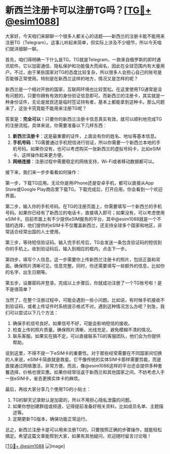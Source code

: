 # 新西兰注册卡可以注册TG吗？[[TG💪+ @esim1088](https://t.me/s/esim1088)]

大家好，今天咱们来聊聊一个很多人都关心的话题——新西兰的注册卡能不能用来注册TG（Telegram）。这事儿听起来简单，但实际上涉及不少细节，所以今天咱们就详细聊一聊。

首先，咱们得明确一下什么是TG。TG就是Telegram，一款来自俄罗斯的即时通讯软件。它以加密通信、隐私保护和功能强大而闻名，因此在全球范围内有大量用户。不过，由于某些国家对TG的态度比较复杂，所以很多人会担心自己的账号是否能够正常使用。特别是在新西兰这样的地方，情况又是怎样的呢？

新西兰是一个相对开放的国家，互联网环境也比较宽松。在这里使用TG通常是没有问题的，只要你拥有有效的身份验证信息即可。而新西兰的注册卡，其实就是一种身份证件，无论是居民还是临时签证持有者，基本上都能拿到这种卡。那么问题来了，这张卡究竟能不能用来注册TG呢？

答案是：**完全可以**！只要你的新西兰注册卡信息真实有效，就可以顺利地完成TG的注册流程。具体来说，你需要准备以下几样东西：

1. **新西兰注册卡**：这是最重要的证件，上面会有你的姓名、地址等基本信息。
2. **手机号码**：TG需要通过手机短信进行验证，所以你需要一个新西兰本地的手机号码。如果你没有，也可以考虑购买一张新西兰的虚拟号码卡，比如eSIM卡，这样操作起来更方便。
3. **网络连接**：注册过程中需要稳定的网络支持，Wi-Fi或者移动数据都可以。

接下来，我们来一步步看看如何操作：

第一步，下载TG应用。无论你是用iPhone还是安卓手机，都可以直接从App Store或Google Play商店里下载TG。下载完成后，打开应用，你会看到一个欢迎界面。

第二步，输入你的手机号码。在TG的注册页面上，你需要填写一个新西兰的手机号码。如果你已经有了新西兰的电话卡，直接填入即可；如果没有，可以考虑使用eSIM卡。目前市面上有不少提供eSIM服务的平台，其中@esim1088就是一个不错的选择，他们提供的eSIM卡不仅覆盖新西兰，还支持全球多个国家和地区，非常适合经常出国的人士使用。

第三步，等待短信验证码。输入完手机号后，TG会发送一条包含验证码的短信到你的手机上。收到验证码后，输入到相应的框内，点击下一步。

第四步，填写个人信息。这一步需要你上传新西兰注册卡的照片，包括正面和背面。确保照片清晰可见，信息完整。同时，你还需要填写一些额外的信息，比如你的名字、出生日期等。

第五步，设置密码并登录。完成以上步骤后，你就成功注册了一个TG账号啦！是不是很简单？

当然了，在整个注册过程中，可能会遇到一些小问题。比如说，有时候手机接收不到验证码，或者上传证件时系统提示格式不对。遇到这种情况怎么办呢？别急，我们可以尝试以下几个方法：

1. 确保手机信号良好。如果信号不好，可能会影响短信的接收。
2. 检查上传的照片质量。确保照片清晰，光线充足，避免模糊不清的情况。
3. 联系客服。如果实在搞不定，可以直接联系TG的客服团队，他们会为你提供帮助。

说到这里，不得不提一下eSIM卡的重要性。对于那些经常需要在不同国家间切换的人来说，eSIM卡简直就是救星。它不像传统的实体SIM卡那样需要剪裁，而是直接通过网络激活，非常方便。而且，像@esim1088这样的平台还会提供多种套餐选择，价格也很实惠。如果你经常往返于新西兰和其他国家之间，不妨考虑入手一张eSIM卡，省去更换实体卡的麻烦。

最后，再给大家分享几个使用TG的小贴士：

1. TG的聊天记录默认是加密的，所以不用担心隐私泄露的问题。
2. 如果你想创建群组或频道，记得提前准备好相关资料，比如成员名单、主题描述等。
3. 定期更新TG版本，确保功能正常运行。

总之，新西兰注册卡是可以用来注册TG的，只要按照正确的步骤操作，就能轻松搞定。希望这篇文章能帮到大家，如果有其他疑问，欢迎随时留言讨论哦！

[[TG💪+ @esim1088](https://t.me/s/esim1088) ![Image](https://i.postimg.cc/4NQfJmqS/Snipaste-2025-05-13-00-14-12.png)]